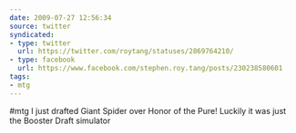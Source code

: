 ```yaml
---
date: 2009-07-27 12:56:34
source: twitter
syndicated:
- type: twitter
  url: https://twitter.com/roytang/statuses/2869764210/
- type: facebook
  url: https://www.facebook.com/stephen.roy.tang/posts/230238580601
tags:
- mtg
---
```


#mtg I just drafted Giant Spider over Honor of the Pure! Luckily it was just the Booster Draft simulator